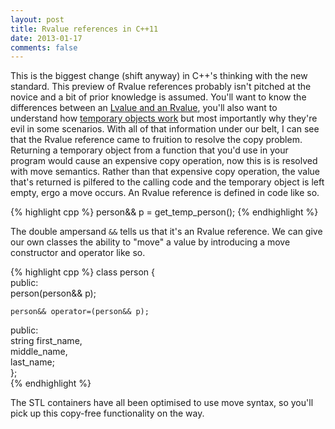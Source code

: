 ```yaml
---
layout: post
title: Rvalue references in C++11
date: 2013-01-17
comments: false
---
```


This is the biggest change (shift anyway) in C++'s thinking with the new standard. This preview of Rvalue references probably isn't pitched at the novice and a bit of prior knowledge is assumed. You'll want to know the differences between an [Lvalue and an Rvalue](http://publib.boulder.ibm.com/infocenter/comphelp/v7v91/index.jsp?topic=%2Fcom.ibm.vacpp7a.doc%2Flanguage%2Fref%2Fclrc05lvalue.htm), you'll also want to understand how [temporary objects work](http://publib.boulder.ibm.com/infocenter/lnxpcomp/v8v101/index.jsp?topic=%2Fcom.ibm.xlcpp8l.doc%2Flanguage%2Fref%2Fcplr382.htm) but most importantly why they're evil in some scenarios. With all of that information under our belt, I can see that the Rvalue reference came to fruition to resolve the copy problem. Returning a temporary object from a function that you'd use in your program would cause an expensive copy operation, now this is is resolved with move semantics. Rather than that expensive copy operation, the value that's returned is pilfered to the calling code and the temporary object is left empty, ergo a move occurs. An Rvalue reference is defined in code like so.

{% highlight cpp %}
person&& p = get_temp_person();
{% endhighlight %}

The double ampersand `&&` tells us that it's an Rvalue reference. We can give our own classes the ability to "move" a value by introducing a move constructor and operator like so.

{% highlight cpp %}
class person {                       
   public:                           
    person(person&& p);            
                                     
    person&& operator=(person&& p);
                                     
  public:                           
    string first_name,             
           middle_name,            
           last_name;              
};                                   
{% endhighlight %}

The STL containers have all been optimised to use move syntax, so you'll pick up this copy-free functionality on the way.